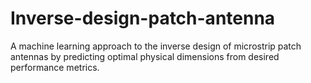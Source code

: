 # Inverse-design-patch-antenna
A machine learning approach to the inverse design of microstrip patch antennas by predicting optimal physical dimensions from desired performance metrics. 
